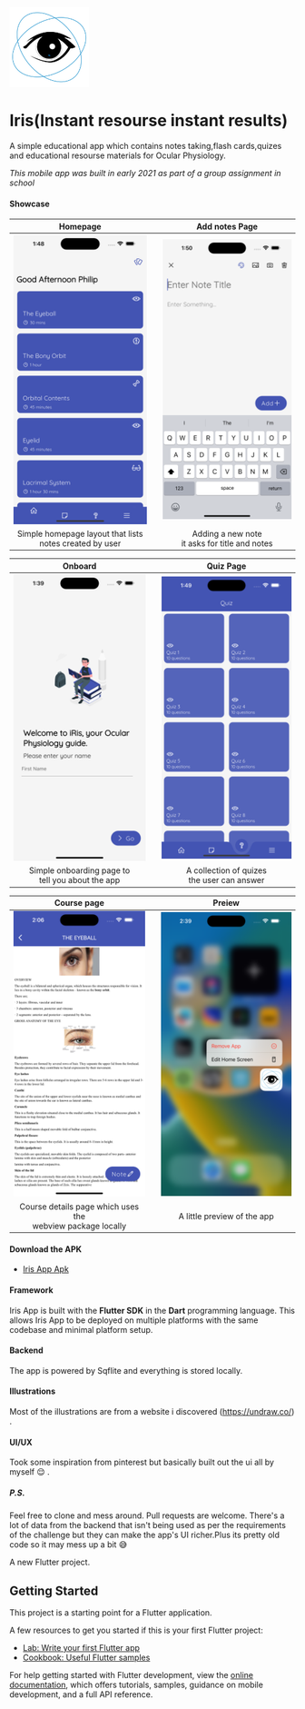 <img src="images/icon.png" width="140">

# Iris(Instant resourse instant results)

A simple educational app which contains notes taking,flash cards,quizes and educational resourse materials for Ocular Physiology.

*This mobile app was built in early 2021 as part of a group assignment in school*

#### Showcase
| Homepage | | Add notes Page |
| :---: | --- | :---: |
| <img src="images/sceen_home.png" width="300"> || <img src="images/screen_add.png" width="300"> |
| Simple homepage layout that lists <br> notes created by user || Adding a new note <br> it asks for title and notes |

| Onboard | | Quiz Page |
| :---: | --- | :---: |
| <img src="images/screen_intro.png" width="300"> || <img src="images/screen_quiz.png" width="300"> |
| Simple onboarding page to <br> tell you about the app|| A collection of quizes <br> the user can answer |

| Course page | | Preiew |
| :---: | --- | :---: |
| <img src="images/screen_course.png" width="300"> || <img src="images/screen_preview.png" width="300"> |
| Course details page which uses the  <br> webview package locally|| A little preview of the app  |



#### Download the APK
- [Iris App Apk](https://drive.google.com/file/d/10CThsevS2m7QxHOVo-UXwCQtyQ7SshaM/view?usp=drive_link)


#### Framework
Iris App is built with the **Flutter SDK** in the **Dart** programming language. This allows Iris App to be deployed on multiple platforms with the same codebase and minimal platform setup.

#### Backend
The app is powered by Sqflite and everything is stored locally.

#### Illustrations

Most of the illustrations are from a website i discovered (https://undraw.co/) .

#### UI/UX

Took some inspiration from pinterest but basically built out the ui all by myself 😌 .

##### P.S.
Feel free to clone and mess around. Pull requests are welcome. There's a lot of data from the backend that isn't being used as per the requirements of the challenge but they can make the app's UI richer.Plus its pretty old code so it may mess up a bit 😅

A new Flutter project.

## Getting Started

This project is a starting point for a Flutter application.

A few resources to get you started if this is your first Flutter project:

- [Lab: Write your first Flutter app](https://docs.flutter.dev/get-started/codelab)
- [Cookbook: Useful Flutter samples](https://docs.flutter.dev/cookbook)

For help getting started with Flutter development, view the
[online documentation](https://docs.flutter.dev/), which offers tutorials,
samples, guidance on mobile development, and a full API reference.

